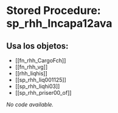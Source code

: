 # Stored Procedure: sp_rhh_Incapa12ava

## Usa los objetos:
- [[fn_rhh_CargoFch]]
- [[fn_rhh_vg]]
- [[rhh_liqhis]]
- [[sp_rhh_liq001125]]
- [[sp_rhh_liqhi03]]
- [[sp_rhh_priser00_of]]

*No code available.*
